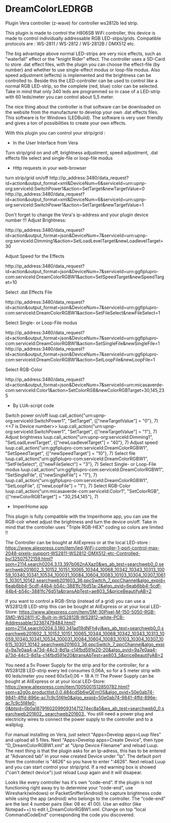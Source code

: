 # DreamColorLEDRGB
Plugin Vera controller (z-wave) for controller ws2812b led strip.

This plugin is made to control the H806SB WiFi controller, this device is made to control individually addressable RGB LED-stips/grids.
Compatible protocols are :  WS-2811 / WS-2812 /  WS-2812B / DMX512 etc.

The big advantage above normal LED-strips are very nice effects, such as "waterfall" effect or the "knight Rider" effect.
The controller uses a SD-Card to store .dat effect files, with the plugin you can choose the effect-file (by number) and whether to use
single-effect modus or loop-file modus. 
Also speed adjustment (effects) is implemented and the brightness can be controlled to.
Beside this the LED-controller can be used to control like a normal RGB LED-strip, so the complete (red, blue) color can be selected. Take in mind that only 340 leds are programmed so in case of a LED-strip with 60 leds/meter you can control about 5,5 meter.

The nice thing about the controller is that software can be downloaded on the website from the manufacturer to develop your own .dat effects files. This software is for Windows (LEDBuild). The software is very user friendly and gives a ton of possibilities to create your own effects.

With this plugin you can control your strip/grid : 
 - In the User Interface from Vera  

Turn strip/grid on and off, brightness adjustment, speed adjustment, .dat effects file select and single-file or loop-file modus

 - Http requests in your web-browser

turn strip/grid on/off
http://ip_address:3480/data_request?id=action&output_format=xml&DeviceNum=6&serviceId=urn:upnp-org:serviceId:SwitchPower1&action=SetTarget&newTargetValue=0 
http://ip_address:3480/data_request?id=action&output_format=xml&DeviceNum=6&serviceId=urn:upnp-org:serviceId:SwitchPower1&action=SetTarget&newTargetValue=1

Don't forget to change the Vera's ip-address and your plugin device number !!!
Adjust Brightness:

http://ip_address:3480/data_request?id=action&output_format=json&DeviceNum=7&serviceId=urn:upnp-org:serviceId:Dimming1&action=SetLoadLevelTarget&newLoadlevelTarget=30

Adjust Speed for the Effects

http://ip_address:3480/data_request?id=action&output_format=json&DeviceNum=7&serviceId=urn:ggfiplupro-com:serviceId:DreamColorRGBW1&action=SetSpeedTarget&newSpeedTarget=10

Select .dat Effects File

http://ip_address:3480/data_request?id=action&output_format=json&DeviceNum=7&serviceId=urn:ggfiplupro-com:serviceId:DreamColorRGBW1&action=SetFileSelect&newFileSelect=1

Select Single- or Loop-File modus

http://ip_address:3480/data_request?id=action&output_format=json&DeviceNum=7&serviceId=urn:ggfiplupro-com:serviceId:DreamColorRGBW1&action=SetSingleFile&newSingleFile=1
http://ip_address:3480/data_request?id=action&output_format=json&DeviceNum=7&serviceId=urn:ggfiplupro-com:serviceId:DreamColorRGBW1&action=SetLoopFile&newLoopFile=1

Select RGB-Color

http://ip_address:3480/data_request?id=action&output_format=json&DeviceNum=7&serviceId=urn:micasaverde-com:serviceId:Color1&action=SetColorRGB&newColorRGBTarget=30,145,235

 - By LUA-script code

Switch power on/off
luup.call_action("urn:upnp-org:serviceId:SwitchPower1", "SetTarget", {["newTargetValue"] = "0"}, 7)  <<7 is Device number>>
luup.call_action("urn:upnp-org:serviceId:SwitchPower1", "SetTarget", {["newTargetValue"] = "1"}, 7)
Adjust brightness
luup.call_action("urn:upnp-org:serviceId:Dimming1", "SetLoadLevelTarget", {["newLoadlevelTarget"] = "40"}, 7)
Adjust speed
luup.call_action("urn:ggfiplupro-com:serviceId:DreamColorRGBW1", "SetSpeedTarget", {["newSpeedTarget"] = "10"}, 7)
Select file
luup.call_action("urn:ggfiplupro-com:serviceId:DreamColorRGBW1", "SetFileSelect", {["newFileSelect"] = "3"}, 7)
Select Single- or Loop-File modus
luup.call_action("urn:ggfiplupro-com:serviceId:DreamColorRGBW1", "SetSingleFile", {["newSingleFile"] = "1"}, 7)
luup.call_action("urn:ggfiplupro-com:serviceId:DreamColorRGBW1", "SetLoopFile", {["newLoopFile"] = "1"}, 7)
Select RGB-Color
luup.call_action("urn:micasaverde-com:serviceId:Color1", "SetColorRGB", {["newColorRGBTarget"] = "30,254,145"}, 7)

 - ImperiHome app

This plugin is fully compatible with the Imperihome app, you can use the RGB-colr wheel adjust the brightness and turn the device on/off.
Take in mind that the controller uses "Triple RGB-HEX" coding so colors are limited !!

The Controller can be bought at AliExpress or at the local LED-store :
https://www.aliexpress.com/item/led-WiFi-controller-1-port-control-max-2048-pixels-support-WS2811-WS2812-DMX512-etc-Controlled-by/32507572159.html?spm=2114.search0204.3.13.397b062nAXaz0&ws_ab_test=searchweb0_0,searchweb201602_3_10152_10151_10065_10344_10068_10342_10343_10313_10059_10340_10341_10534_100031_10084_10604_10083_10103_10304_10307_10615_10301_10142,searchweb201603_36,ppcSwitch_7_ppcChannel&algo_expid=6eab6bb4-5cdf-44b4-b54c-3881fc76d51a-2&algo_pvid=6eab6bb4-5cdf-44b4-b54c-3881fc76d51a&transAbTest=ae803_5&priceBeautifyAB=2

If you want to control a RGB-Strip (instead of a grid) you can use a WS2812/B LED-strip this can be bought at AliExpress or at your local LED-Store:
https://www.aliexpress.com/item/5M-30Pixel-M-150-5050-RGB-SMD-WS2811-IC-Built-in-WS2812B-WS2812-white-PCB-Addressable/32367479484.html?spm=2114.search0204.3.180.341ad19dNFh4yi&ws_ab_test=searchweb0_0,searchweb201602_3_10152_10151_10065_10344_10068_10342_10343_10313_10059_10340_10341_10534_100031_10084_10604_10083_10103_10304_10307_10615_10301_10142,searchweb201603_36,ppcSwitch_7_ppcChannel&algo_expid=9a7e0aa4-a73d-44c3-8d1a-c14fbd591e20-20&algo_pvid=9a7e0aa4-a73d-44c3-8d1a-c14fbd591e20&transAbTest=ae803_5&priceBeautifyAB=2

You need a 5v Power Supply for the strip and for the controller, for a WS2812B LED-strip every led consumes 0,06A, so for a 5 meter strip with 60 leds/meter you need 60x5x0,06 = 18 A !!!
The Power Supply can be bought at AliExpress or at your local LED-Store:
https://www.aliexpress.com/item/1005001512850782.html?spm=a2g0o.productlist.0.0.484cd5b6wQEmOS&algo_pvid=50e0ab74-9841-4ffd-896e-ac7c9c5f4fe0&algo_expid=50e0ab74-9841-4ffd-896e-ac7c9c5f4fe0-0&btsid=0b0a187916020990931471274ec8a5&ws_ab_test=searchweb0_0,searchweb201602_,searchweb201603_
You still need a power plug and electricity wires to connect the power supply to the controller and to a wallplug.

For manual installing on Vera, just select "Apps>Develop apps>Luup files" and upload all 5 files.
Next  "Apps>Develop apps>Create Device", then type "D_DreamColorRGBW1.xml" at "Upnp Device Filename" and reload Luup.
The next thing is that the plugin asks for an Ip-adress, this has to be entered at "Advanced tab" in your new created Device under "Ip".
The default port from the controller is "4626" so you have to enter "<youripadress>:4626". Next reload Luup and you can start control your strip/grid. If a red warning box is showed ("can't detect device") just reload Luup again and it will disapear.

Looks like every controller has it's own “code-end”. If the plugin is not functioning right away try to determine your “code-end”, use Wireshark(windows) or PacketSniffer(Android) to capture brightness code while using the app (android) who belongs to the controller. The “code-end” are the last 4 number pairs (like: 08 ec 41 00). Use an editor (like Notepad++) to edit I_DreamColorRGBW1.xml. Change on top “local CommandCodeEnd” corresponding the code you discovered. 
